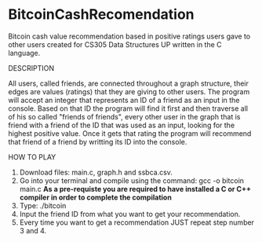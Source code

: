 # BitcoinCashRecomendation
Bitcoin cash value recommendation based in positive ratings users gave to other users created for CS305 Data Structures UP written in the C language.

DESCRIPTION

All users, called friends, are connected throughout a graph structure, their edges are values (ratings) that they are giving to other users.
The program will accept an integer that represents an ID of a friend as an input in the console.
Based on that ID the program will find it first and then traverse all of his so called "friends of friends", every other user in the graph that is friend with a friend of the ID that was used as an input, looking for the highest positive value.
Once it gets that rating the program will recommend that friend of a friend by writting its ID into the console.

HOW TO PLAY

  1. Download files: main.c, graph.h and ssbca.csv.
  2. Go into your terminal and compile using the command: gcc -o bitcoin main.c 
  **As a pre-requiste you are required to have installed a C or C++ compiler in order to complete the compilation**
  3. Type: ./bitcoin
  4. Input the friend ID from what you want to get your recommendation. 
  5. Every time you want to get a recommendation JUST repeat step number 3 and 4.
